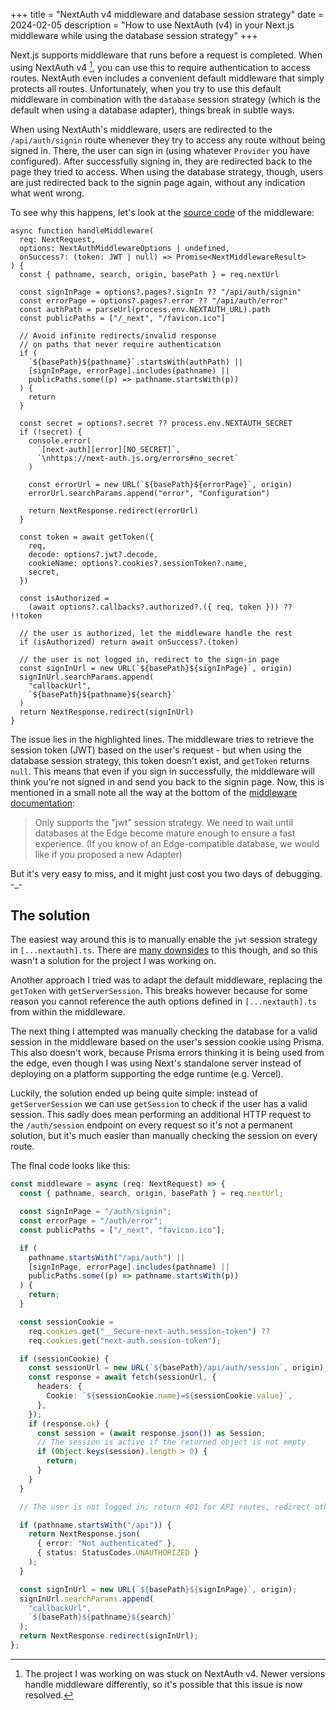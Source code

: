 +++
title = "NextAuth v4 middleware and database session strategy"
date = 2024-02-05
description = "How to use NextAuth (v4) in your Next.js middleware while using the database session strategy"
+++

Next.js supports middleware that runs before a request is completed. When using NextAuth v4 [^1], you can use this to require authentication to access routes. NextAuth even includes a convenient default middleware that simply protects all routes. Unfortunately, when you try to use this default middleware in combination with the `database` session strategy (which is the default when using a database adapter), things break in subtle ways.

When using NextAuth's middleware, users are redirected to the `/api/auth/signin` route whenever they try to access any route without being signed in. There, the user can sign in (using whatever `Provider` you have configured). After successfully signing in, they are redirected back to the page they tried to access. When using the database strategy, though, users are just redirected back to the signin page again, without any indication what went wrong.

To see why this happens, let's look at the [source code] of the middleware:

[source code]: https://github.com/nextauthjs/next-auth/blob/v4/packages/next-auth/src/next/middleware.ts

```typescript,hl_lines=36-41
async function handleMiddleware(
  req: NextRequest,
  options: NextAuthMiddlewareOptions | undefined,
  onSuccess?: (token: JWT | null) => Promise<NextMiddlewareResult>
) {
  const { pathname, search, origin, basePath } = req.nextUrl

  const signInPage = options?.pages?.signIn ?? "/api/auth/signin"
  const errorPage = options?.pages?.error ?? "/api/auth/error"
  const authPath = parseUrl(process.env.NEXTAUTH_URL).path
  const publicPaths = ["/_next", "/favicon.ico"]

  // Avoid infinite redirects/invalid response
  // on paths that never require authentication
  if (
    `${basePath}${pathname}`.startsWith(authPath) ||
    [signInPage, errorPage].includes(pathname) ||
    publicPaths.some((p) => pathname.startsWith(p))
  ) {
    return
  }

  const secret = options?.secret ?? process.env.NEXTAUTH_SECRET
  if (!secret) {
    console.error(
      `[next-auth][error][NO_SECRET]`,
      `\nhttps://next-auth.js.org/errors#no_secret`
    )

    const errorUrl = new URL(`${basePath}${errorPage}`, origin)
    errorUrl.searchParams.append("error", "Configuration")

    return NextResponse.redirect(errorUrl)
  }

  const token = await getToken({
    req,
    decode: options?.jwt?.decode,
    cookieName: options?.cookies?.sessionToken?.name,
    secret,
  })

  const isAuthorized =
    (await options?.callbacks?.authorized?.({ req, token })) ?? !!token

  // the user is authorized, let the middleware handle the rest
  if (isAuthorized) return await onSuccess?.(token)

  // the user is not logged in, redirect to the sign-in page
  const signInUrl = new URL(`${basePath}${signInPage}`, origin)
  signInUrl.searchParams.append(
    "callbackUrl",
    `${basePath}${pathname}${search}`
  )
  return NextResponse.redirect(signInUrl)
}
```

The issue lies in the highlighted lines. The middleware tries to retrieve the session token (JWT) based on the user's request - but when using the database session strategy, this token doesn't exist, and `getToken` returns `null`. This means that even if you sign in successfully, the middleware will think you're not signed in and send you back to the signin page. Now, this is mentioned in a small note all the way at the bottom of the [middleware documentation]:

>Only supports the "jwt" session strategy. We need to wait until databases at the Edge become mature enough to ensure a fast experience. (If you know of an Edge-compatible database, we would like if you proposed a new Adapter)

[middleware documentation]: https://next-auth.js.org/configuration/nextjs#middleware

But it's very easy to miss, and it might just cost you two days of debugging. -_-

## The solution

The easiest way around this is to manually enable the `jwt` session strategy in `[...nextauth].ts`. There are [many downsides] to this though, and so this wasn't a solution for the project I was working on.

[many downsides]: http://cryto.net/%7Ejoepie91/blog/2016/06/13/stop-using-jwt-for-sessions/

Another approach I tried was to adapt the default middleware, replacing the `getToken` with `getServerSession`. This breaks however because for some reason you cannot reference the auth options defined in `[...nextauth].ts` from within the middleware.

The next thing I attempted was manually checking the database for a valid session in the middleware based on the user's session cookie using Prisma. This also doesn't work, because Prisma errors thinking it is being used from the edge, even though I was using Next's standalone server instead of deploying on a platform supporting the edge runtime (e.g. Vercel).

Luckily, the solution ended up being quite simple: instead of `getServerSession` we can use `getSession` to check if the user has a valid session. This sadly does mean performing an additional HTTP request to the `/auth/session` endpoint on every request so it's not a permanent solution, but it's much easier than manually checking the session on every route.

The final code looks like this:

```typescript
const middleware = async (req: NextRequest) => {
  const { pathname, search, origin, basePath } = req.nextUrl;

  const signInPage = "/auth/signin";
  const errorPage = "/auth/error";
  const publicPaths = ["/_next", "favicon.ico"];

  if (
    pathname.startsWith("/api/auth") ||
    [signInPage, errorPage].includes(pathname) ||
    publicPaths.some((p) => pathname.startsWith(p))
  ) {
    return;
  }

  const sessionCookie =
    req.cookies.get("__Secure-next-auth.session-token") ??
    req.cookies.get("next-auth.session-token");

  if (sessionCookie) {
    const sessionUrl = new URL(`${basePath}/api/auth/session`, origin);
    const response = await fetch(sessionUrl, {
      headers: {
        Cookie: `${sessionCookie.name}=${sessionCookie.value}`,
      },
    });
    if (response.ok) {
      const session = (await response.json()) as Session;
      // The session is active if the returned object is not empty
      if (Object.keys(session).length > 0) {
        return;
      }
    }
  }

  // The user is not logged in; return 401 for API routes, redirect otherwise

  if (pathname.startsWith("/api")) {
    return NextResponse.json(
      { error: "Not authenticated" },
      { status: StatusCodes.UNAUTHORIZED }
    );
  }

  const signInUrl = new URL(`${basePath}${signInPage}`, origin);
  signInUrl.searchParams.append(
    "callbackUrl",
    `${basePath}${pathname}${search}`
  );
  return NextResponse.redirect(signInUrl);
};
```

[^1]: The project I was working on was stuck on NextAuth v4. Newer versions handle middleware differently, so it's possible that this issue is now resolved.

